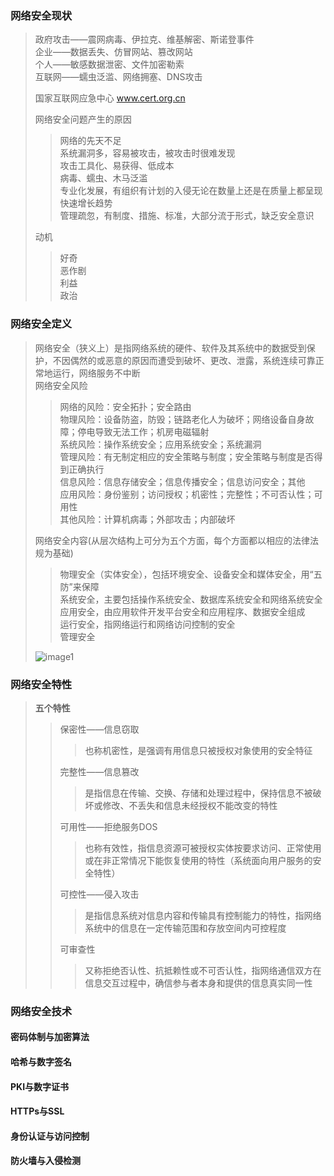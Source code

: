 ### 网络安全现状  
> 政府攻击——震网病毒、伊拉克、维基解密、斯诺登事件  
> 企业——数据丢失、仿冒网站、篡改网站  
> 个人——敏感数据泄密、文件加密勒索  
> 互联网——蠕虫泛滥、网络拥塞、DNS攻击  
> 
> 国家互联网应急中心 www.cert.org.cn  
> 
> 网络安全问题产生的原因  
>> 网络的先天不足  
>> 系统漏洞多，容易被攻击，被攻击时很难发现  
>> 攻击工具化、易获得、低成本  
>> 病毒、蠕虫、木马泛滥  
>> 专业化发展，有组织有计划的入侵无论在数量上还是在质量上都呈现快速增长趋势  
>> 管理疏忽，有制度、措施、标准，大部分流于形式，缺乏安全意识  
>
> 动机  
>> 好奇  
>> 恶作剧  
>> 利益  
>> 政治  
>
### 网络安全定义  
> 网络安全（狭义上）是指网络系统的硬件、软件及其系统中的数据受到保护，不因偶然的或恶意的原因而遭受到破坏、更改、泄露，系统连续可靠正常地运行，网络服务不中断  
> 网络安全风险  
>> 网络的风险：安全拓扑；安全路由  
>> 物理风险：设备防盗，防毁；链路老化人为破坏；网络设备自身故障；停电导致无法工作；机房电磁辐射  
>> 系统风险：操作系统安全；应用系统安全；系统漏洞  
>> 管理风险：有无制定相应的安全策略与制度；安全策略与制度是否得到正确执行  
>> 信息风险：信息存储安全；信息传播安全；信息访问安全；其他  
>> 应用风险：身份鉴别；访问授权；机密性；完整性；不可否认性；可用性  
>> 其他风险：计算机病毒；外部攻击；内部破坏  
>
> 网络安全内容(从层次结构上可分为五个方面，每个方面都以相应的法律法规为基础)  
>> 物理安全（实体安全），包括环境安全、设备安全和媒体安全，用“五防”来保障  
>> 系统安全，主要包括操作系统安全、数据库系统安全和网络系统安全  
>> 应用安全，由应用软件开发平台安全和应用程序、数据安全组成  
>> 运行安全，指网络运行和网络访问控制的安全  
>> 管理安全
>
> ![image1]()  
### 网络安全特性  
> **五个特性**  
>> 保密性——信息窃取  
>>> 也称机密性，是强调有用信息只被授权对象使用的安全特征  
>>
>> 完整性——信息篡改  
>>> 是指信息在传输、交换、存储和处理过程中，保持信息不被破坏或修改、不丢失和信息未经授权不能改变的特性  
>>
>> 可用性——拒绝服务DOS  
>>> 也称有效性，指信息资源可被授权实体按要求访问、正常使用或在非正常情况下能恢复使用的特性（系统面向用户服务的安全特性）  
>>
>> 可控性——侵入攻击  
>>> 是指信息系统对信息内容和传输具有控制能力的特性，指网络系统中的信息在一定传输范围和存放空间内可控程度  
>>
>> 可审查性  
>>> 又称拒绝否认性、抗抵赖性或不可否认性，指网络通信双方在信息交互过程中，确信参与者本身和提供的信息真实同一性  
>>
>
>
>
>
>
### 网络安全技术
#### 密码体制与加密算法  
#### 哈希与数字签名  
#### PKI与数字证书  
#### HTTPs与SSL  
#### 身份认证与访问控制  
#### 防火墙与入侵检测  
